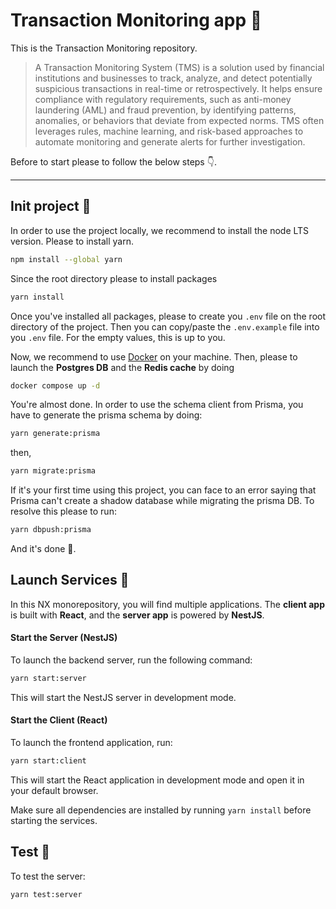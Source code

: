 # Transaction Monitoring app 🚀

This is the Transaction Monitoring repository.

> A Transaction Monitoring System (TMS) is a solution used by financial institutions and businesses to track, analyze, and detect potentially suspicious transactions in real-time or retrospectively. It helps ensure compliance with regulatory requirements, such as anti-money laundering (AML) and fraud prevention, by identifying patterns, anomalies, or behaviors that deviate from expected norms. TMS often leverages rules, machine learning, and risk-based approaches to automate monitoring and generate alerts for further investigation.

Before to start please to follow the below steps 👇.

---

## Init project 🔩

In order to use the project locally, we recommend to install the node LTS version.
Please to install yarn.

```sh
npm install --global yarn
```

Since the root directory please to install packages

```sh
yarn install
```

Once you've installed all packages, please to create you `.env` file on the root directory of the project. Then you can copy/paste the `.env.example` file into you `.env` file.
For the empty values, this is up to you.

Now, we recommend to use [Docker](https://www.docker.com/products/docker-desktop/) on your machine.
Then, please to launch the **Postgres DB** and the **Redis cache** by doing

```sh
docker compose up -d
```

You're almost done. In order to use the schema client from Prisma, you have to generate the prisma schema by doing:

```sh
yarn generate:prisma
```

then,

```sh
yarn migrate:prisma
```

If it's your first time using this project, you can face to an error saying that Prisma can't create a shadow database while migrating the prisma DB.
To resolve this please to run:

```sh
yarn dbpush:prisma
```

And it's done 🎉.

## Launch Services 🏁

In this NX monorepository, you will find multiple applications. The **client app** is built with **React**, and the **server app** is powered by **NestJS**.

#### Start the Server (NestJS)

To launch the backend server, run the following command:

```sh
yarn start:server
```

This will start the NestJS server in development mode.

#### Start the Client (React)

To launch the frontend application, run:

```sh
yarn start:client
```

This will start the React application in development mode and open it in your default browser.

Make sure all dependencies are installed by running `yarn install` before starting the services.

## Test 🧪

To test the server:

```sh
yarn test:server
```
